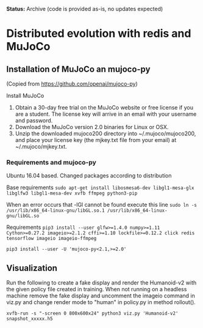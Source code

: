 **Status:** Archive (code is provided as-is, no updates expected)

# Distributed evolution with redis and MuJoCo

## Installation of MuJoCo an mujoco-py
(Copied from https://github.com/openai/mujoco-py)

Install MuJoCo

1. Obtain a 30-day free trial on the MuJoCo website or free license if you are a student. The license key will arrive in an email with your username and password.
2. Download the MuJoCo version 2.0 binaries for Linux or OSX.
3. Unzip the downloaded mujoco200 directory into ~/.mujoco/mujoco200, and place your license key (the mjkey.txt file from your email) at ~/.mujoco/mjkey.txt.

### Requirements and mujoco-py

Ubuntu 16.04 based. Changed packages according to distribution

Base requirements
`sudo apt-get install libosmesa6-dev libgl1-mesa-glx libglfw3 libgl1-mesa-dev xvfb ffmpeg python3-pip`

When an error occurs that -lGl cannot be found execute this line
`sudo ln -s /usr/lib/x86_64-linux-gnu/libGL.so.1 /usr/lib/x86_64-linux-gnu/libGL.so`

Requirements
`pip3 install --user glfw>=1.4.0 numpy>=1.11 Cython>=0.27.2 imageio>=2.1.2 cffi>=1.10 lockfile>=0.12.2 click redis tensorflow imageio imageio-ffmpeg`

`pip3 install --user -U 'mujoco-py<2.1,>=2.0'`

## Visualization

Run the following to create a fake display and render the Humanoid-v2 with the given policy file created in training. When not running on a headless machine
remove the fake display and uncomment the imageio command in viz.py and change render mode to "human" in policy.py in method rollout().

`xvfb-run -s "-screen 0 800x600x24" python3 viz.py 'Humanoid-v2' snapshot_xxxxx.h5`
